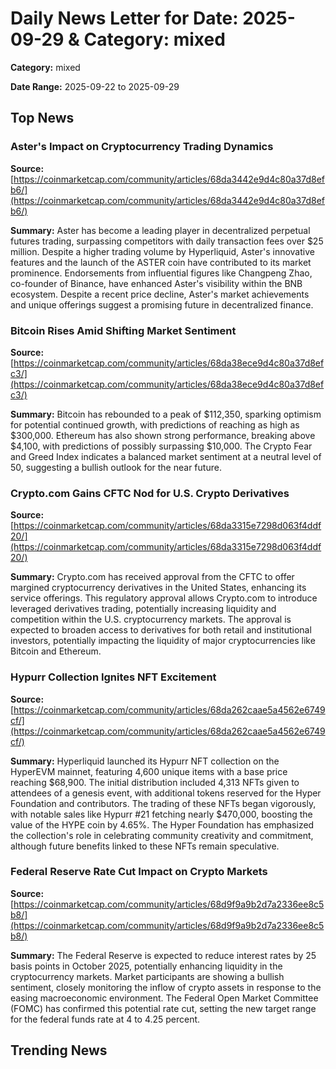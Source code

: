 
# Daily News Letter for Date: 2025-09-29 & Category: mixed

**Category:** mixed

**Date Range:** 2025-09-22 to 2025-09-29

## Top News
    
### Aster's Impact on Cryptocurrency Trading Dynamics
**Source:** [https://coinmarketcap.com/community/articles/68da3442e9d4c80a37d8efb6/](https://coinmarketcap.com/community/articles/68da3442e9d4c80a37d8efb6/)

**Summary:** 
Aster has become a leading player in decentralized perpetual futures trading, surpassing competitors with daily transaction fees over $25 million. Despite a higher trading volume by Hyperliquid, Aster's innovative features and the launch of the ASTER coin have contributed to its market prominence. Endorsements from influential figures like Changpeng Zhao, co-founder of Binance, have enhanced Aster's visibility within the BNB ecosystem. Despite a recent price decline, Aster's market achievements and unique offerings suggest a promising future in decentralized finance.
    
### Bitcoin Rises Amid Shifting Market Sentiment
**Source:** [https://coinmarketcap.com/community/articles/68da38ece9d4c80a37d8efc3/](https://coinmarketcap.com/community/articles/68da38ece9d4c80a37d8efc3/)

**Summary:** 
Bitcoin has rebounded to a peak of $112,350, sparking optimism for potential continued growth, with predictions of reaching as high as $300,000. Ethereum has also shown strong performance, breaking above $4,100, with predictions of possibly surpassing $10,000. The Crypto Fear and Greed Index indicates a balanced market sentiment at a neutral level of 50, suggesting a bullish outlook for the near future.
    
### Crypto.com Gains CFTC Nod for U.S. Crypto Derivatives
**Source:** [https://coinmarketcap.com/community/articles/68da3315e7298d063f4ddf20/](https://coinmarketcap.com/community/articles/68da3315e7298d063f4ddf20/)

**Summary:** 
Crypto.com has received approval from the CFTC to offer margined cryptocurrency derivatives in the United States, enhancing its service offerings. This regulatory approval allows Crypto.com to introduce leveraged derivatives trading, potentially increasing liquidity and competition within the U.S. cryptocurrency markets. The approval is expected to broaden access to derivatives for both retail and institutional investors, potentially impacting the liquidity of major cryptocurrencies like Bitcoin and Ethereum.
    
### Hypurr Collection Ignites NFT Excitement
**Source:** [https://coinmarketcap.com/community/articles/68da262caae5a4562e6749cf/](https://coinmarketcap.com/community/articles/68da262caae5a4562e6749cf/)

**Summary:** 
Hyperliquid launched its Hypurr NFT collection on the HyperEVM mainnet, featuring 4,600 unique items with a base price reaching $68,900. The initial distribution included 4,313 NFTs given to attendees of a genesis event, with additional tokens reserved for the Hyper Foundation and contributors. The trading of these NFTs began vigorously, with notable sales like Hypurr #21 fetching nearly $470,000, boosting the value of the HYPE coin by 4.65%. The Hyper Foundation has emphasized the collection's role in celebrating community creativity and commitment, although future benefits linked to these NFTs remain speculative.
    
### Federal Reserve Rate Cut Impact on Crypto Markets
**Source:** [https://coinmarketcap.com/community/articles/68d9f9a9b2d7a2336ee8c5b8/](https://coinmarketcap.com/community/articles/68d9f9a9b2d7a2336ee8c5b8/)

**Summary:** 
The Federal Reserve is expected to reduce interest rates by 25 basis points in October 2025, potentially enhancing liquidity in the cryptocurrency markets. Market participants are showing a bullish sentiment, closely monitoring the inflow of crypto assets in response to the easing macroeconomic environment. The Federal Open Market Committee (FOMC) has confirmed this potential rate cut, setting the new target range for the federal funds rate at 4 to 4.25 percent.
    
## Trending News
